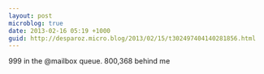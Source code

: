 ```yaml
---
layout: post
microblog: true
date: 2013-02-16 05:19 +1000
guid: http://desparoz.micro.blog/2013/02/15/t302497404140281856.html
---
```

999 in the @mailbox queue. 800,368 behind me
